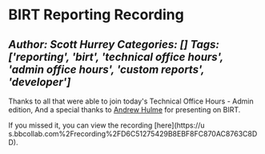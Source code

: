 # BIRT Reporting Recording
*Author: Scott Hurrey*
*Categories: []*
*Tags: ['reporting', 'birt', 'technical office hours', 'admin office hours', 'custom reports', 'developer']*
---
Thanks to all that were able to join today's Technical Office Hours - Admin
edition, And a special thanks to [Andrew
Hulme](https://community.blackboard.com/people/ahulme) for presenting on BIRT.

If you missed it, you can view the recording
[here](https://u
s.bbcollab.com%2Frecording%2FD6C51275429B8EBF8FC870AC8763C8DD).

